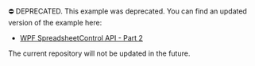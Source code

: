 ⛔ DEPRECATED. This example was deprecated. You can find an updated version of the example here:

- [WPF SpreadsheetControl API - Part 2](https://github.com/DevExpress-Examples/wpf-spreadsheetcontrol-api-part-2)

The current repository will not be updated in the future.
